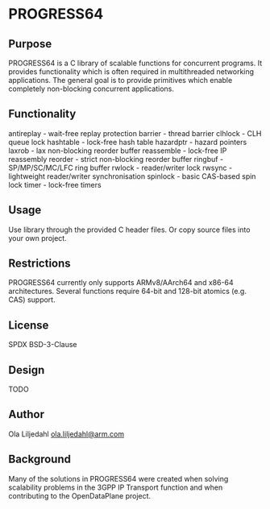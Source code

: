 PROGRESS64
==============

Purpose
--------------
PROGRESS64 is a C library of scalable functions for concurrent programs. It
provides functionality which is often required in multithreaded networking
applications. The general goal is to provide primitives which enable
completely non-blocking concurrent applications.

Functionality
-------------
antireplay - wait-free replay protection
barrier - thread barrier
clhlock - CLH queue lock
hashtable - lock-free hash table
hazardptr - hazard pointers
laxrob - lax non-blocking reorder buffer
reassemble - lock-free IP reassembly
reorder - strict non-blocking reorder buffer
ringbuf - SP/MP/SC/MC/LFC ring buffer
rwlock - reader/writer lock
rwsync - lightweight reader/writer synchronisation
spinlock - basic CAS-based spin lock
timer - lock-free timers

Usage
--------------
Use library through the provided C header files. Or copy source files into
your own project.

Restrictions
--------------
PROGRESS64 currently only supports ARMv8/AArch64 and x86-64 architectures.
Several functions require 64-bit and 128-bit atomics (e.g. CAS) support.

License
--------------
SPDX BSD-3-Clause

Design
--------------
TODO

Author
--------------
Ola Liljedahl ola.liljedahl@arm.com

Background
--------------
Many of the solutions in PROGRESS64 were created when solving scalability
problems in the 3GPP IP Transport function and when contributing to the
OpenDataPlane project.
